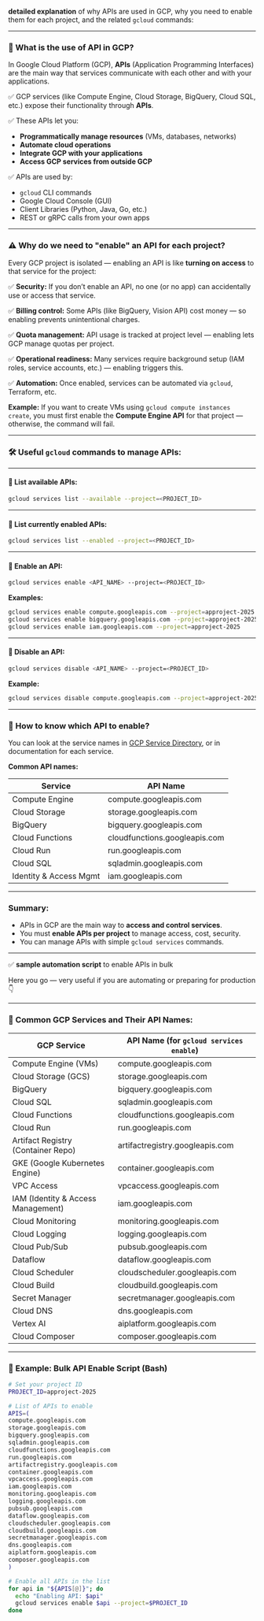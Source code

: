 **detailed explanation** of why APIs are used in GCP, why you need to enable them for each project, and the related `gcloud` commands:

---

### 🌟 What is the use of API in GCP?

In Google Cloud Platform (GCP), **APIs** (Application Programming Interfaces) are the main way that services communicate with each other and with your applications.

✅ GCP services (like Compute Engine, Cloud Storage, BigQuery, Cloud SQL, etc.) expose their functionality through **APIs**.

✅ These APIs let you:

* **Programmatically manage resources** (VMs, databases, networks)
* **Automate cloud operations**
* **Integrate GCP with your applications**
* **Access GCP services from outside GCP**

✅ APIs are used by:

* `gcloud` CLI commands
* Google Cloud Console (GUI)
* Client Libraries (Python, Java, Go, etc.)
* REST or gRPC calls from your own apps

---

### ⚠️ Why do we need to "enable" an API for each project?

Every GCP project is isolated — enabling an API is like **turning on access** to that service for the project:

✅ **Security:**
If you don’t enable an API, no one (or no app) can accidentally use or access that service.

✅ **Billing control:**
Some APIs (like BigQuery, Vision API) cost money — so enabling prevents unintentional charges.

✅ **Quota management:**
API usage is tracked at project level — enabling lets GCP manage quotas per project.

✅ **Operational readiness:**
Many services require background setup (IAM roles, service accounts, etc.) — enabling triggers this.

✅ **Automation:**
Once enabled, services can be automated via `gcloud`, Terraform, etc.

**Example:**
If you want to create VMs using `gcloud compute instances create`, you must first enable the **Compute Engine API** for that project — otherwise, the command will fail.

---

### 🛠️ Useful `gcloud` commands to manage APIs:

---

#### 🔸 List available APIs:

```bash
gcloud services list --available --project=<PROJECT_ID>
```

---

#### 🔸 List currently enabled APIs:

```bash
gcloud services list --enabled --project=<PROJECT_ID>
```

---

#### 🔸 Enable an API:

```bash
gcloud services enable <API_NAME> --project=<PROJECT_ID>
```

**Examples:**

```bash
gcloud services enable compute.googleapis.com --project=approject-2025
gcloud services enable bigquery.googleapis.com --project=approject-2025
gcloud services enable iam.googleapis.com --project=approject-2025
```

---

#### 🔸 Disable an API:

```bash
gcloud services disable <API_NAME> --project=<PROJECT_ID>
```

**Example:**

```bash
gcloud services disable compute.googleapis.com --project=approject-2025
```

---

### 📄 How to know which API to enable?

You can look at the service names in [GCP Service Directory](https://cloud.google.com/apis/docs/overview), or in documentation for each service.

**Common API names:**

| Service                | API Name                      |
| ---------------------- | ----------------------------- |
| Compute Engine         | compute.googleapis.com        |
| Cloud Storage          | storage.googleapis.com        |
| BigQuery               | bigquery.googleapis.com       |
| Cloud Functions        | cloudfunctions.googleapis.com |
| Cloud Run              | run.googleapis.com            |
| Cloud SQL              | sqladmin.googleapis.com       |
| Identity & Access Mgmt | iam.googleapis.com            |

---

### Summary:

* APIs in GCP are the main way to **access and control services**.
* You must **enable APIs per project** to manage access, cost, security.
* You can manage APIs with simple `gcloud services` commands.

---

✅ **sample automation script** to enable APIs in bulk

Here you go — very useful if you are automating or preparing for production 👇

---

### 📄 Common GCP Services and Their API Names:

| GCP Service                        | API Name (for `gcloud services enable`) |
| ---------------------------------- | --------------------------------------- |
| Compute Engine (VMs)               | compute.googleapis.com                  |
| Cloud Storage (GCS)                | storage.googleapis.com                  |
| BigQuery                           | bigquery.googleapis.com                 |
| Cloud SQL                          | sqladmin.googleapis.com                 |
| Cloud Functions                    | cloudfunctions.googleapis.com           |
| Cloud Run                          | run.googleapis.com                      |
| Artifact Registry (Container Repo) | artifactregistry.googleapis.com         |
| GKE (Google Kubernetes Engine)     | container.googleapis.com                |
| VPC Access                         | vpcaccess.googleapis.com                |
| IAM (Identity & Access Management) | iam.googleapis.com                      |
| Cloud Monitoring                   | monitoring.googleapis.com               |
| Cloud Logging                      | logging.googleapis.com                  |
| Cloud Pub/Sub                      | pubsub.googleapis.com                   |
| Dataflow                           | dataflow\.googleapis.com                |
| Cloud Scheduler                    | cloudscheduler.googleapis.com           |
| Cloud Build                        | cloudbuild.googleapis.com               |
| Secret Manager                     | secretmanager.googleapis.com            |
| Cloud DNS                          | dns.googleapis.com                      |
| Vertex AI                          | aiplatform.googleapis.com               |
| Cloud Composer                     | composer.googleapis.com                 |

---

### 🔹 Example: Bulk API Enable Script (Bash)

```bash
# Set your project ID
PROJECT_ID=approject-2025

# List of APIs to enable
APIS=(
compute.googleapis.com
storage.googleapis.com
bigquery.googleapis.com
sqladmin.googleapis.com
cloudfunctions.googleapis.com
run.googleapis.com
artifactregistry.googleapis.com
container.googleapis.com
vpcaccess.googleapis.com
iam.googleapis.com
monitoring.googleapis.com
logging.googleapis.com
pubsub.googleapis.com
dataflow.googleapis.com
cloudscheduler.googleapis.com
cloudbuild.googleapis.com
secretmanager.googleapis.com
dns.googleapis.com
aiplatform.googleapis.com
composer.googleapis.com
)

# Enable all APIs in the list
for api in "${APIS[@]}"; do
  echo "Enabling API: $api"
  gcloud services enable $api --project=$PROJECT_ID
done
```







